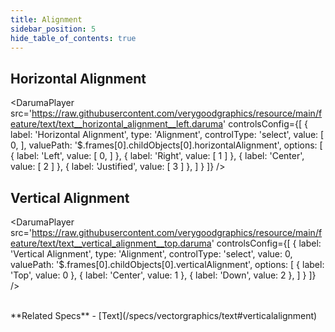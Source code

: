 ```yaml
---
title: Alignment
sidebar_position: 5
hide_table_of_contents: true
---
```


## Horizontal Alignment

<DarumaPlayer
  src='https://raw.githubusercontent.com/verygoodgraphics/resource/main/feature/text/text__horizontal_alignment__left.daruma'
  controlsConfig={[
    {
      label: 'Horizontal Alignment',
      type: 'Alignment',
      controlType: 'select',
      value: [
            0,
          ],
      valuePath: '$.frames[0].childObjects[0].horizontalAlignment',
      options: [
        {
          label: 'Left',
          value: [
            0,
          ]
        },
        {
          label: 'Right',
          value: [
            1
          ]
        },
        {
          label: 'Center',
          value: [
            2
          ]
        },
        {
          label: 'Justified',
          value: [
            3
          ]
        },
      ]
    }
  ]}
/>

## Vertical Alignment

<DarumaPlayer
  src='https://raw.githubusercontent.com/verygoodgraphics/resource/main/feature/text/text__vertical_alignment__top.daruma'
  controlsConfig={[
    {
      label: 'Vertical Alignment',
      type: 'Alignment',
      controlType: 'select',
      value: 0,
      valuePath: '$.frames[0].childObjects[0].verticalAlignment',
      options: [
        {
          label: 'Top',
          value: 0
        },
        {
          label: 'Center',
          value: 1
        },
        {
          label: 'Down',
          value: 2
        },
      ]
    }
  ]}
/>

<br />
**Related Specs**
- [Text](/specs/vectorgraphics/text#verticalalignment)

